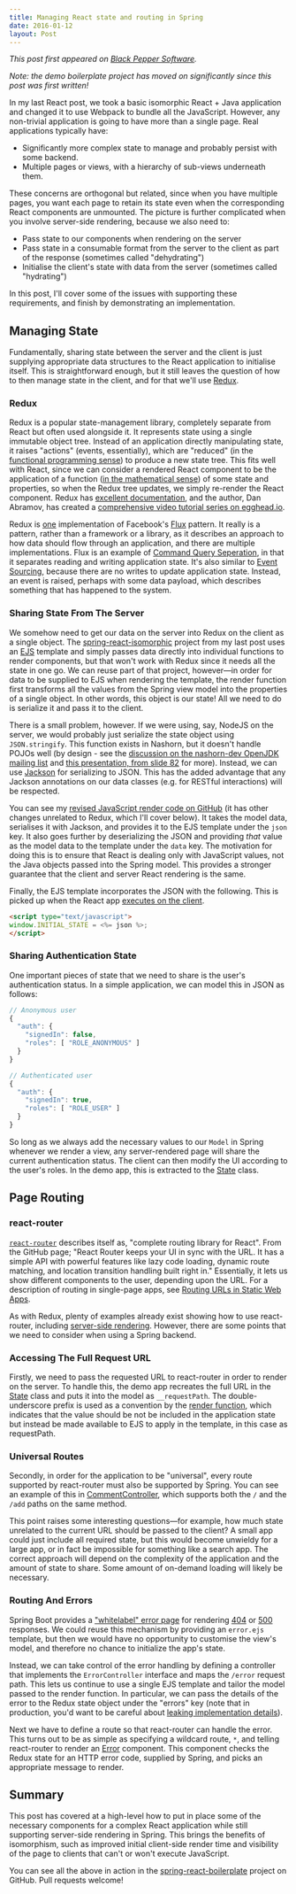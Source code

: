 ```yaml
---
title: Managing React state and routing in Spring
date: 2016-01-12
layout: Post
---
```


*This post first appeared on [Black Pepper
Software](https://www.blackpepper.co.uk/blog/spring-react-redux-routing).*

*_Note_: the demo boilerplate project has moved on significantly since this
post was first written!*

In my last React post, we took a basic isomorphic React + Java application
and changed it to use Webpack to bundle all the JavaScript. However, any
non-trivial application is going to have more than a single page. Real
applications typically have:

   * Significantly more complex state to manage and probably persist with some backend.
   * Multiple pages or views, with a hierarchy of sub-views underneath them.

These concerns are orthogonal but related, since when you have multiple
pages, you want each page to retain its state even when the corresponding
React components are unmounted. The picture is further complicated when you
involve server-side rendering, because we also need to:

   * Pass state to our components when rendering on the server
   * Pass state in a consumable format from the server to the client as
     part of the response (sometimes called "dehydrating")
   * Initialise the client's state with data from the server (sometimes called "hydrating")

In this post, I'll cover some of the issues with supporting these
requirements, and finish by demonstrating an implementation.

## Managing State

Fundamentally, sharing state between the server and the client is just
supplying appropriate data structures to the React application to
initialise itself. This is straightforward enough, but it still leaves the
question of how to then manage state in the client, and for that we'll use
[Redux](http://redux.js.org/).

### Redux

Redux is a popular state-management library, completely separate from React
but often used alongside it. It represents state using a single immutable
object tree. Instead of an application directly manipulating state, it
raises "actions" (events, essentially), which are "reduced" (in the
[functional programming
sense](https://en.wikipedia.org/wiki/Fold_(higher-order_function))) to
produce a new state tree. This fits well with React, since we can consider
a rendered React component to be the application of a function ([in the
mathematical sense](https://en.wikipedia.org/wiki/Function_(mathematics)))
of some state and properties, so when the Redux tree updates, we simply
re-render the React component. Redux has [excellent
documentation](http://redux.js.org/), and the
author, Dan Abramov, has created a [comprehensive video tutorial series on
egghead.io](https://egghead.io/series/getting-started-with-redux).

Redux is
[one](https://medium.com/@dan_abramov/the-evolution-of-flux-frameworks-6c16ad26bb31)
implementation of Facebook's [Flux](http://facebook.github.io/flux/)
pattern. It really is a pattern, rather than a framework or a library, as
it describes an approach to how data should flow through an application,
and there are multiple implementations.  Flux is an example of [Command
Query
Seperation](http://martinfowler.com/bliki/CommandQuerySeparation.html), in
that it separates reading and writing application state. It's also similar
to [Event Sourcing](http://martinfowler.com/eaaDev/EventSourcing.html),
because there are no writes to update application state. Instead, an event
is raised, perhaps with some data payload, which describes something that
has happened to the system.

### Sharing State From The Server

We somehow need to get our data on the server into Redux on the client as a
single object. The
[spring-react-isomorphic](https://github.com/pugnascotia/spring-react-isomorphic)
project from my last post uses an [EJS](http://ejs.co/) template and simply
passes data directly into individual functions to render components, but
that won't work with Redux since it needs all the state in one go. We can
reuse part of that project, however—in order for data to be supplied to EJS
when rendering the template, the render function first transforms all the
values from the Spring view model into the properties of a single object.
In other words, this object is our state!  All we need to do is serialize
it and pass it to the client.

There is a small problem, however. If we were using, say, NodeJS on the
server, we would probably just serialize the state object using
`JSON.stringify`. This function exists in Nashorn, but it doesn't handle
POJOs well (by design - see the [discussion on the nashorn-dev OpenJDK
mailing
list](http://mail.openjdk.java.net/pipermail/nashorn-dev/2013-September/002012.html)
and [this presentation, from slide
82](http://www.slideshare.net/SpringCentral/serverside-javascript-with-nashorn-and-spring)
for more). Instead, we can use
[Jackson](http://wiki.fasterxml.com/JacksonHome) for serializing to JSON.
This has the added advantage that any Jackson annotations on our data
classes (e.g. for RESTful interactions) will be respected.

You can see my [revised JavaScript render code on
GitHub](https://github.com/pugnascotia/spring-react-boilerplate/blob/master/src/main/resources/static/js/render.es6.js) (it has other
changes unrelated to Redux, which I'll cover below). It takes the model
data, serialises it with Jackson, and provides it to the EJS template under
the `json` key. It also goes further by deserializing the JSON and providing
*that* value as the model data to the template under the `data` key. The
motivation for doing this is to ensure that React is dealing only with
JavaScript values, not the Java objects passed into the Spring model. This
provides a stronger guarantee that the client and server React rendering is
the same.

Finally, the EJS template incorporates the JSON with the following. This is
picked up when the React app [executes on the
client](https://github.com/pugnascotia/spring-react-boilerplate/blob/master/src/main/js/index.js#L32).

```html
<script type="text/javascript">
window.INITIAL_STATE = <%= json %>;
</script>
```

### Sharing Authentication State

One important pieces of state that we need to share is the user's
authentication status. In a simple application, we can model this in JSON
as follows:

```js
// Anonymous user
{
  "auth": {
    "signedIn": false,
    "roles": [ "ROLE_ANONYMOUS" ]
  }
}

// Authenticated user
{
  "auth": {
    "signedIn": true,
    "roles": [ "ROLE_USER" ]
  }
}
```

So long as we always add the necessary values to our `Model` in Spring
whenever we render a view, any server-rendered page will share the current
authentication status. The client can then modify the UI according to the
user's roles. In the demo app, this is extracted to the
[State](https://github.com/pugnascotia/spring-react-boilerplate/blob/master/src/main/java/com/pugnascotia/reactdemo/utils/State.java) class.

## Page Routing

### react-router

[`react-router`](https://github.com/rackt/react-router) describes itself
as, "complete routing library for React".  From the GitHub page; "React
Router keeps your UI in sync with the URL. It has a simple API with
powerful features like lazy code loading, dynamic route matching, and
location transition handling built right in." Essentially, it lets us show
different components to the user, depending upon the URL. For a description
of routing in single-page apps, see [Routing URLs in Static Web
Apps](https://staticapps.org/articles/routing-urls-in-static-apps/).

As with Redux, plenty of examples already exist showing how to use
react-router, including [server-side
rendering](https://github.com/rackt/react-router/blob/latest/docs/guides/advanced/ServerRendering.md).
However, there are some points that we need to consider when using a Spring
backend.

### Accessing The Full Request URL

Firstly, we need to pass the requested URL to react-router in order to
render on the server. To handle this, the demo app recreates the full URL
in the
[State](https://github.com/pugnascotia/spring-react-boilerplate/blob/master/src/main/java/com/pugnascotia/reactdemo/utils/State.java)
class and puts it into the model as `__requestPath`. The double-underscore
prefix is used as a convention by the [render
function](https://github.com/pugnascotia/spring-react-boilerplate/blob/master/src/main/resources/static/js/render.es6.js),
which indicates that the value should be not be included in the application
state but instead be made available to EJS to apply in the template, in
this case as requestPath.

### Universal Routes

Secondly, in order for the application to be "universal", every route
supported by react-router must also be supported by Spring. You can see an
example of this in
[CommentController](https://github.com/pugnascotia/spring-react-boilerplate/blob/master/src/main/java/com/pugnascotia/reactdemo/comments/CommentController.java),
which supports both the `/` and the `/add` paths on the same method.

This point raises some interesting questions—for example, how much state
unrelated to the current URL should be passed to the client? A small app
could just include all required state, but this would become unwieldy for a
large app, or in fact be impossible for something like a search app. The
correct approach will depend on the complexity of the application and the
amount of state to share. Some amount of on-demand loading will likely be
necessary.

### Routing And Errors

Spring Boot provides a ["whitelabel" error
page](http://docs.spring.io/spring-boot/docs/1.3.1.RELEASE/reference/htmlsingle/#howto-customize-the-whitelabel-error-page)
for rendering [404](https://en.wikipedia.org/wiki/HTTP_404) or
[500](https://en.wikipedia.org/wiki/List_of_HTTP_status_codes#5xx_Server_Error)
responses. We could reuse this mechanism by providing an `error.ejs`
template, but then we would have no opportunity to customise the view's
model, and therefore no chance to initialize the app's state.

Instead, we can take control of the error handling by defining a controller
that implements the `ErrorController` interface and maps the `/error` request
path. This lets us continue to use a single EJS template and tailor the
model passed to the render function. In particular, we can pass the details
of the error to the Redux state object under the "errors" key (note that in
production, you'd want to be careful about [leaking implementation
details](https://www.owasp.org/index.php/Information_Leakage)).

Next we have to define a route so that react-router can handle the error.
This turns out to be as simple as specifying a wildcard route, `*`, and
telling react-router to render an
[Error](https://github.com/pugnascotia/spring-react-boilerplate/blob/master/src/main/js/components/Errors.js)
component. This component checks the Redux state for an HTTP error code,
supplied by Spring, and picks an appropriate message to render.

## Summary

This post has covered at a high-level how to put in place some of the
necessary components for a complex React application while still supporting
server-side rendering in Spring. This brings the benefits of isomorphism,
such as improved initial client-side render time and visibility of the page
to clients that can't or won't execute JavaScript.

You can see all the above in action in the
[spring-react-boilerplate](https://github.com/pugnascotia/spring-react-boilerplate/)
project on GitHub. Pull requests welcome!

